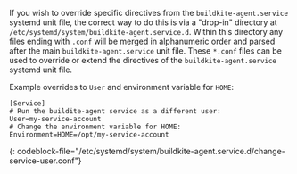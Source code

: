 If you wish to override specific directives from the `buildkite-agent.service` systemd unit file, the correct way to do this is via a "drop-in" directory at `/etc/systemd/system/buildkite-agent.service.d`. Within this directory any files ending with `.conf` will be merged in alphanumeric order and parsed after the main `buildkite-agent.service` unit file. These `*.conf` files can be used to override or extend the directives of the `buildkite-agent.service` systemd unit file.

Example overrides to `User` and environment variable for `HOME`:

```
[Service]
# Run the buildite-agent service as a different user:
User=my-service-account
# Change the environment variable for HOME:
Environment=HOME=/opt/my-service-account
```

{: codeblock-file="/etc/systemd/system/buildkite-agent.service.d/change-service-user.conf"}

